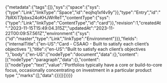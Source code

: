 {"metadata":{"tags":[]},"sys":{"space":{"sys":{"type":"Link","linkType":"Space","id":"eojhq1xf4v9y"}},"type":"Entry","id":"7bRXiT7pbxs24oKHJWrReT","contentType":{"sys":{"type":"Link","linkType":"ContentType","id":"card"}},"revision":1,"createdAt":"2023-11-15T15:49:04.315Z","updatedAt":"2023-11-22T00:09:57.561Z","environment":{"sys":{"id":"master","type":"Link","linkType":"Environment"}}},"fields":{"internalTitle":{"en-US":"Card - CSAAO - Built to satisfy each client’s objectives "},"title":{"en-US":"Built to satisfy each client’s objectives "},"body":{"en-US":{"nodeType":"document","data":{},"content":[{"nodeType":"paragraph","data":{},"content":[{"nodeType":"text","value":"Portfolios typically have a core or build-to-core focus, occasionally concentrating on investment in a particular product type ","marks":[],"data":{}}]}]}}}}